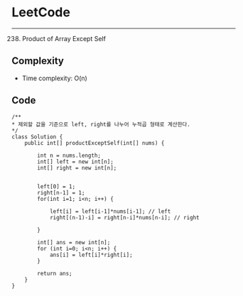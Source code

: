 [//]: # (# Intuition)
<!-- Describe your first thoughts on how to solve this problem. -->


# LeetCode
___
238. Product of Array Except Self

[//]: # (## Approach)

[//]: # (<!-- Describe your approach to solving the problem. -->)


## Complexity

- Time complexity: O(n)

[//]: # (<!-- Add your time complexity here, e.g. $$O&#40;n&#41;$$ -->)

[//]: # ()
[//]: # ([//]: # &#40;- Space complexity:&#41;)
[//]: # (<!-- Add your space complexity here, e.g. $$O&#40;n&#41;$$ -->)

## Code
```
/**
* 제외할 값을 기준으로 left, right를 나누어 누적곱 형태로 계산한다.
*/
class Solution {
    public int[] productExceptSelf(int[] nums) {
        
        int n = nums.length;
        int[] left = new int[n];
        int[] right = new int[n];

        
        left[0] = 1;
        right[n-1] = 1;
        for(int i=1; i<n; i++) {

            left[i] = left[i-1]*nums[i-1]; // left
            right[(n-1)-i] = right[n-i]*nums[n-i]; // right

        }

        int[] ans = new int[n];
        for (int i=0; i<n; i++) {
            ans[i] = left[i]*right[i];
        }

        return ans;
    }
}
```